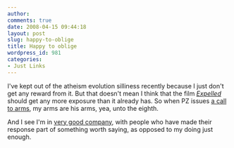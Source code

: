 ```yaml
---
author:
comments: true
date: 2008-04-15 09:44:18
layout: post
slug: happy-to-oblige
title: Happy to oblige
wordpress_id: 981
categories:
- Just Links
---
```


I've kept out of the atheism evolution silliness recently because I just don't get any reward from it. But that doesn't mean I think that the film _[Expelled](http://expelledexposed.com/)_ should get any more exposure than it already has. So when PZ issues [a call to arms](http://scienceblogs.com/pharyngula/2008/04/bloggers_you_have_a_job_to_do.php), my arms are his arms, yea, unto the eighth.

And I see I'm in [very good company](http://blog.lib.umn.edu/denis036/thisweekinevolution/2008/04/dumbing_down_intelligent_desig.html), with people who have made their response part of something worth saying, as opposed to my doing just enough.

